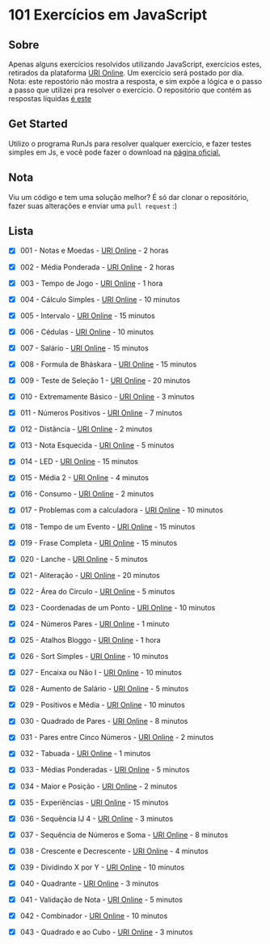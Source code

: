 # 101 Exercícios em JavaScript

## Sobre
Apenas alguns exercícios resolvidos utilizando JavaScript, exercícios estes, retirados da plataforma [URI Online](https://www.urionlinejudge.com.br/). Um exercício será postado por dia. 
Nota: este repostório não mostra a resposta, e sim expõe a lógica e o passo a passo que utilizei pra resolver o exercício. O repositório que contém as respostas líquidas [é este](https://github.com/LaksCastro/uri-online-solutions)

## Get Started
Utilizo o programa RunJs para resolver qualquer exercício, e fazer testes simples em Js, e você pode fazer o download na [página oficial.](https://runjs.dev/)

## Nota
Viu um código e tem uma solução melhor? É só dar clonar o repositório, fazer suas alterações e enviar uma `pull request` :)

## Lista
- [x] 001 - Notas e Moedas - [URI Online](https://www.urionlinejudge.com.br/judge/pt/problems/view/1021) - 2 horas
- [x] 002 - Média Ponderada - [URI Online](https://www.urionlinejudge.com.br/judge/pt/problems/view/1040) - 2 horas
- [x] 003 - Tempo de Jogo - [URI Online](https://www.urionlinejudge.com.br/judge/pt/problems/view/1047) - 1 hora
- [x] 004 - Cálculo Simples - [URI Online](https://www.urionlinejudge.com.br/judge/pt/problems/view/1010) - 10 minutos
- [x] 005 - Intervalo - [URI Online](https://www.urionlinejudge.com.br/judge/pt/problems/view/1037) - 15 minutos
- [x] 006 - Cédulas - [URI Online](https://www.urionlinejudge.com.br/judge/pt/problems/view/1018) - 10 minutos
- [x] 007 - Salário - [URI Online](https://www.urionlinejudge.com.br/judge/pt/problems/view/1008) - 15 minutos
- [x] 008 - Formula de Bháskara - [URI Online](https://www.urionlinejudge.com.br/judge/pt/problems/view/1036) - 15 minutos
- [x] 009 - Teste de Seleção 1 - [URI Online](https://www.urionlinejudge.com.br/judge/pt/problems/view/1035) - 20 minutos
- [x] 010 - Extremamente Básico - [URI Online](https://www.urionlinejudge.com.br/judge/pt/problems/view/1001) - 3 minutos
- [x] 011 - Números Positivos - [URI Online](https://www.urionlinejudge.com.br/judge/pt/problems/view/1060) - 7 minutos
- [x] 012 - Distância - [URI Online](https://www.urionlinejudge.com.br/judge/pt/problems/view/1016) - 2 minutos
- [x] 013 - Nota Esquecida - [URI Online](https://www.urionlinejudge.com.br/judge/pt/problems/view/3055) - 5 minutos
- [x] 014 - LED - [URI Online](https://www.urionlinejudge.com.br/judge/pt/problems/view/1168) - 15 minutos
- [x] 015 - Média 2 - [URI Online](https://www.urionlinejudge.com.br/judge/pt/problems/view/1006) - 4 minutos
- [x] 016 - Consumo - [URI Online](https://www.urionlinejudge.com.br/judge/pt/problems/view/1014) - 2 minutos
- [x] 017 - Problemas com a calculadora - [URI Online](https://www.urionlinejudge.com.br/judge/pt/problems/view/2694) - 10 minutos
- [x] 018 - Tempo de um Evento - [URI Online](https://www.urionlinejudge.com.br/judge/pt/problems/view/1061) - 15 minutos
- [x] 019 - Frase Completa - [URI Online](https://www.urionlinejudge.com.br/judge/pt/problems/view/1551) - 15 minutos
- [x] 020 - Lanche - [URI Online](https://www.urionlinejudge.com.br/judge/pt/problems/view/1038) - 5 minutos
- [x] 021 - Aliteração - [URI Online](https://www.urionlinejudge.com.br/judge/pt/problems/view/1263) - 20 minutos
- [x] 022 - Área do Círculo - [URI Online](https://www.urionlinejudge.com.br/judge/pt/problems/view/1002) - 5 minutos
- [x] 023 - Coordenadas de um Ponto - [URI Online](https://www.urionlinejudge.com.br/judge/pt/problems/view/1041) - 10 minutos
- [x] 024 - Números Pares - [URI Online](https://www.urionlinejudge.com.br/judge/pt/problems/view/1059) - 1 minuto
- [x] 025 - Atalhos Bloggo - [URI Online](https://www.urionlinejudge.com.br/judge/pt/problems/view/1239) - 1 hora
- [x] 026 - Sort Simples - [URI Online](https://www.urionlinejudge.com.br/judge/pt/problems/view/1042) - 10 minutos
- [x] 027 - Encaixa ou Não I - [URI Online](https://www.urionlinejudge.com.br/judge/pt/problems/view/1240) - 10 minutos
- [x] 028 - Aumento de Salário - [URI Online](https://www.urionlinejudge.com.br/judge/pt/problems/view/1048) - 5 minutos
- [x] 029 - Positivos e Média - [URI Online](https://www.urionlinejudge.com.br/judge/pt/problems/view/1064) - 10 minutos
- [x] 030 - Quadrado de Pares - [URI Online](https://www.urionlinejudge.com.br/judge/pt/problems/view/1073) - 8 minutos
- [x] 031 - Pares entre Cinco Números - [URI Online](https://www.urionlinejudge.com.br/judge/pt/problems/view/1065) - 2 minutos
- [x] 032 - Tabuada - [URI Online](https://www.urionlinejudge.com.br/judge/pt/problems/view/1078) - 1 minutos
- [x] 033 - Médias Ponderadas - [URI Online](https://www.urionlinejudge.com.br/judge/pt/problems/view/1079) - 5 minutos
- [x] 034 - Maior e Posição - [URI Online](https://www.urionlinejudge.com.br/judge/pt/problems/view/1080) - 2 minutos
- [x] 035 - Experiências - [URI Online](https://www.urionlinejudge.com.br/judge/pt/problems/view/1094) - 15 minutos
- [x] 036 - Sequência IJ 4 - [URI Online](https://www.urionlinejudge.com.br/judge/pt/problems/view/1098) - 3 minutos
- [x] 037 - Sequência de Números e Soma - [URI Online](https://www.urionlinejudge.com.br/judge/pt/problems/view/1101) - 8 minutos
- [x] 038 - Crescente e Decrescente - [URI Online](https://www.urionlinejudge.com.br/judge/pt/problems/view/1113) - 4 minutos
- [x] 039 - Dividindo X por Y - [URI Online](https://www.urionlinejudge.com.br/judge/pt/problems/view/1116) - 10 minutos
- [x] 040 - Quadrante - [URI Online](https://www.urionlinejudge.com.br/judge/pt/problems/view/1115) - 3 minutos
- [x] 041 - Validação de Nota - [URI Online](https://www.urionlinejudge.com.br/judge/pt/problems/view/1117) - 5 minutos
- [x] 042 - Combinador - [URI Online](https://www.urionlinejudge.com.br/judge/pt/problems/view/1238) - 10 minutos
- [x] 043 - Quadrado e ao Cubo - [URI Online](https://www.urionlinejudge.com.br/judge/pt/problems/view/1143) - 3 minutos




